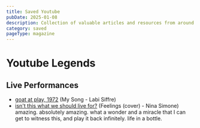 ```yaml
---
title: Saved Youtube
pubDate: 2025-01-08
description: Collection of valuable articles and resources from around the web
category: saved
pageType: magazine
---
```

# Youtube Legends
## Live Performances
- [goat at play, 1972](https://youtu.be/hrFdHVqgjYQ) (My Song - Labi Siffre)
- [isn't this what we should live for?](https://youtu.be/WyB5tt8Wql4) (Feelings (cover) - Nina Simone)
amazing. absolutely amazing. what a wonder and a miracle that I can get to witness this, and play it back infinitely. life in a bottle.

